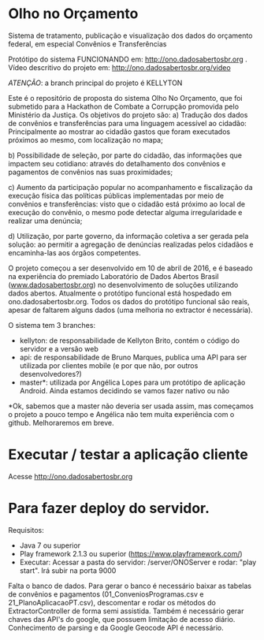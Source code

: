 ﻿# Olho no Orçamento
Sistema de tratamento, publicação e visualização dos dados do orçamento federal, em especial Convênios e Transferências

Protótipo do sistema FUNCIONANDO em: http://ono.dadosabertosbr.org .
Vídeo descritivo do projeto em: http://ono.dadosabertosbr.org/video

*ATENÇÃO*: a branch principal do projeto é KELLYTON

Este é o repositório de proposta do sistema Olho No Orçamento, que foi submetido para a Hackathon de Combate a Corrupção promovida pelo Ministério da Justiça. Os objetivos do projeto são:
a) Tradução dos dados de convênios e transferências para uma linguagem acessível ao cidadão: Principalmente ao mostrar ao cidadão gastos que foram executados próximos ao mesmo, com localização no mapa;

b) Possibilidade de seleção, por parte do cidadão, das informações que impactem seu cotidiano: através do detalhamento dos convênios e pagamentos de convênios nas suas proximidades;

c) Aumento da participação popular no acompanhamento e fiscalização da execução física das políticas públicas implementadas por meio de convênios e transferências: visto que o cidadão está próximo ao local de execução do convênio, o mesmo pode detectar alguma irregularidade e realizar uma denúncia;

d) Utilização, por parte governo, da informação coletiva a ser gerada pela solução: ao permitir a agregação de denúncias realizadas pelos cidadãos e encaminha-las aos órgãos competentes.

O projeto começou a ser desenvolvido em 10 de abril de 2016, e é baseado na experiência do premiado Laboratório de Dados Abertos Brasil (www.dadosabertosbr.org) no desenvolvimento de soluções utilizando dados abertos. Atualmente o protótipo funcional está hospedado em ono.dadosabertosbr.org. Todos os dados do protótipo funcional são reais, apesar de faltarem alguns dados (uma melhoria no extractor é necessária).

O sistema tem 3 branches:
- kellyton: de responsabilidade de Kellyton Brito, contém o código do servidor e a versão web
- api: de responsabilidade de Bruno Marques, publica uma API para ser utilizada por clientes mobile (e por que não, por outros desenvolvedores?)
- master*: utilizada por Angélica Lopes para um protótipo de aplicação Android. Ainda estamos decidindo se vamos fazer nativo ou não

*Ok, sabemos que a master não deveria ser usada assim, mas começamos o projeto a pouco tempo e Angélica não tem muita experiência com o github. Melhoraremos em breve.

# Executar / testar a aplicação cliente
Acesse http://ono.dadosabertosbr.org

# Para fazer deploy do servidor.
Requisitos:
- Java 7 ou superior
- Play framework 2.1.3 ou superior (https://www.playframework.com/)
- Executar: Acessar a pasta do servidor: /server/ONOServer e rodar: "play start". Irá subir na porta 9000

Falta o banco de dados. Para gerar o banco é necessário baixar as tabelas de convênios e pagamentos (01_ConveniosProgramas.csv e 21_PlanoAplicacaoPT.csv), 
descomentar e rodar os métodos do ExtractorController de forma semi assistida. Também é necessário gerar chaves das API's do google, que possuem limitação de acesso diário.
Conhecimento de parsing e da Google Geocode API é necessário.